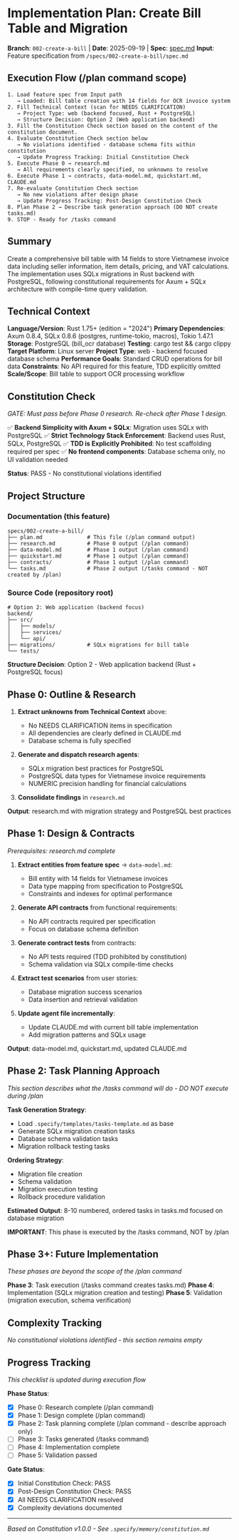 # Implementation Plan: Create Bill Table and Migration

**Branch**: `002-create-a-bill` | **Date**: 2025-09-19 | **Spec**: [spec.md](./spec.md)
**Input**: Feature specification from `/specs/002-create-a-bill/spec.md`

## Execution Flow (/plan command scope)
```
1. Load feature spec from Input path
   → Loaded: Bill table creation with 14 fields for OCR invoice system
2. Fill Technical Context (scan for NEEDS CLARIFICATION)
   → Project Type: web (backend focused, Rust + PostgreSQL)
   → Structure Decision: Option 2 (Web application backend)
3. Fill the Constitution Check section based on the content of the constitution document.
4. Evaluate Constitution Check section below
   → No violations identified - database schema fits within constitution
   → Update Progress Tracking: Initial Constitution Check
5. Execute Phase 0 → research.md
   → All requirements clearly specified, no unknowns to resolve
6. Execute Phase 1 → contracts, data-model.md, quickstart.md, CLAUDE.md
7. Re-evaluate Constitution Check section
   → No new violations after design phase
   → Update Progress Tracking: Post-Design Constitution Check
8. Plan Phase 2 → Describe task generation approach (DO NOT create tasks.md)
9. STOP - Ready for /tasks command
```

## Summary
Create a comprehensive bill table with 14 fields to store Vietnamese invoice data including seller information, item details, pricing, and VAT calculations. The implementation uses SQLx migrations in Rust backend with PostgreSQL, following constitutional requirements for Axum + SQLx architecture with compile-time query validation.

## Technical Context
**Language/Version**: Rust 1.75+ (edition = "2024")
**Primary Dependencies**: Axum 0.8.4, SQLx 0.8.6 (postgres, runtime-tokio, macros), Tokio 1.47.1
**Storage**: PostgreSQL (bill_ocr database)
**Testing**: cargo test && cargo clippy
**Target Platform**: Linux server
**Project Type**: web - backend focused database schema
**Performance Goals**: Standard CRUD operations for bill data
**Constraints**: No API required for this feature, TDD explicitly omitted
**Scale/Scope**: Bill table to support OCR processing workflow

## Constitution Check
*GATE: Must pass before Phase 0 research. Re-check after Phase 1 design.*

✅ **Backend Simplicity with Axum + SQLx**: Migration uses SQLx with PostgreSQL
✅ **Strict Technology Stack Enforcement**: Backend uses Rust, SQLx, PostgreSQL
✅ **TDD is Explicitly Prohibited**: No test scaffolding required per spec
✅ **No frontend components**: Database schema only, no UI validation needed

**Status**: PASS - No constitutional violations identified

## Project Structure

### Documentation (this feature)
```
specs/002-create-a-bill/
├── plan.md              # This file (/plan command output)
├── research.md          # Phase 0 output (/plan command)
├── data-model.md        # Phase 1 output (/plan command)
├── quickstart.md        # Phase 1 output (/plan command)
├── contracts/           # Phase 1 output (/plan command)
└── tasks.md             # Phase 2 output (/tasks command - NOT created by /plan)
```

### Source Code (repository root)
```
# Option 2: Web application (backend focus)
backend/
├── src/
│   ├── models/
│   ├── services/
│   └── api/
├── migrations/          # SQLx migrations for bill table
└── tests/
```

**Structure Decision**: Option 2 - Web application backend (Rust + PostgreSQL focus)

## Phase 0: Outline & Research
1. **Extract unknowns from Technical Context** above:
   - No NEEDS CLARIFICATION items in specification
   - All dependencies are clearly defined in CLAUDE.md
   - Database schema is fully specified

2. **Generate and dispatch research agents**:
   - SQLx migration best practices for PostgreSQL
   - PostgreSQL data types for Vietnamese invoice requirements
   - NUMERIC precision handling for financial calculations

3. **Consolidate findings** in `research.md`

**Output**: research.md with migration strategy and PostgreSQL best practices

## Phase 1: Design & Contracts
*Prerequisites: research.md complete*

1. **Extract entities from feature spec** → `data-model.md`:
   - Bill entity with 14 fields for Vietnamese invoices
   - Data type mapping from specification to PostgreSQL
   - Constraints and indexes for optimal performance

2. **Generate API contracts** from functional requirements:
   - No API contracts required per specification
   - Focus on database schema definition

3. **Generate contract tests** from contracts:
   - No API tests required (TDD prohibited by constitution)
   - Schema validation via SQLx compile-time checks

4. **Extract test scenarios** from user stories:
   - Database migration success scenarios
   - Data insertion and retrieval validation

5. **Update agent file incrementally**:
   - Update CLAUDE.md with current bill table implementation
   - Add migration patterns and SQLx usage

**Output**: data-model.md, quickstart.md, updated CLAUDE.md

## Phase 2: Task Planning Approach
*This section describes what the /tasks command will do - DO NOT execute during /plan*

**Task Generation Strategy**:
- Load `.specify/templates/tasks-template.md` as base
- Generate SQLx migration creation tasks
- Database schema validation tasks
- Migration rollback testing tasks

**Ordering Strategy**:
- Migration file creation
- Schema validation
- Migration execution testing
- Rollback procedure validation

**Estimated Output**: 8-10 numbered, ordered tasks in tasks.md focused on database migration

**IMPORTANT**: This phase is executed by the /tasks command, NOT by /plan

## Phase 3+: Future Implementation
*These phases are beyond the scope of the /plan command*

**Phase 3**: Task execution (/tasks command creates tasks.md)
**Phase 4**: Implementation (SQLx migration creation and testing)
**Phase 5**: Validation (migration execution, schema verification)

## Complexity Tracking
*No constitutional violations identified - this section remains empty*

## Progress Tracking
*This checklist is updated during execution flow*

**Phase Status**:
- [x] Phase 0: Research complete (/plan command)
- [x] Phase 1: Design complete (/plan command)
- [x] Phase 2: Task planning complete (/plan command - describe approach only)
- [ ] Phase 3: Tasks generated (/tasks command)
- [ ] Phase 4: Implementation complete
- [ ] Phase 5: Validation passed

**Gate Status**:
- [x] Initial Constitution Check: PASS
- [x] Post-Design Constitution Check: PASS
- [x] All NEEDS CLARIFICATION resolved
- [x] Complexity deviations documented

---
*Based on Constitution v1.0.0 - See `.specify/memory/constitution.md`*